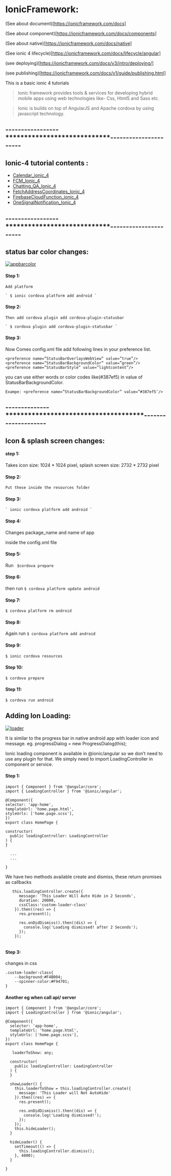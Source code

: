 # IonicFramework:

(See about document)[https://ionicframework.com/docs]

(See about component)[https://ionicframework.com/docs/components]

(See about native)[https://ionicframework.com/docs/native]

(See ionic 4 lifecycle)[https://ionicframework.com/docs/lifecycle/angular]

(see deploying)[https://ionicframework.com/docs/v3/intro/deploying/]

(see publishing)[https://ionicframework.com/docs/v1/guide/publishing.html]

This is a basic ionic 4 tutorials
>Ionic framework provides tools & services for developing hybrid mobile apps using web technologies like- Css, Html5 and Sass etc.

>Ionic is builds on top of AngularJS and Apache cordova by using javascript technology.


## -----------------****************************----------------------


## Ionic-4 tutorial  contents :
* [Calendar_ionic_4](https://github.com/manzooralam/Ionic_4_tutorial/tree/Calendar_ionic_4)
* [FCM_Ionic_4](https://github.com/manzooralam/Ionic_4_tutorial/tree/FCM_Ionic_4)
* [Chatting_QA_Ionic_4](https://github.com/manzooralam/Ionic_4_tutorial/tree/Chatting_QA_Ionic_4)
* [FetchAddressCoordinates_Ionic_4](https://github.com/manzooralam/Ionic_4_tutorial/tree/FetchAddressCoordinates_Ionic_4)
* [FirebaseCloudFunction_ionic_4](https://github.com/manzooralam/Ionic_4_tutorial/tree/FirebaseCloudFunction_ionic_4)
* [OneSignalNotification_Ionic_4](https://github.com/manzooralam/Ionic_4_tutorial/tree/OneSignalNotification_Ionic_4)




## -----------------****************************----------------------



## status bar color changes:

 <a href="https://imgbb.com/"><img src="https://i.ibb.co/7nLTNzX/appbarcolor.png" alt="appbarcolor" border="0"></a>
 
 #### Step 1:
    Add platform
    
    ` $ ionic cordova platform add android `
    
  #### Step 2:
    Then add cordova plugin add cordova-plugin-statusbar
    
    ` $ cordova plugin add cordova-plugin-statusbar `
    
  #### Step 3:
   Now Comes config.xml file 
   add following lines in your preference list.
```
<preference name=”StatusBarOverlaysWebView” value=”true”/>
<preference name=”StatusBarBackgroundColor” value=”green”/>
<preference name=”StatusBarStyle” value=”lightcontent”/>  
 ```
you can use either words or color codes like(#387ef5) in value of StatusBarBackgroundColor.

` Exampe: <preference name=”StatusBarBackgroundColor” value=”#387ef5″/> `


  
##  --------------*************************************--------------------   


## Icon & splash screen changes:

 #### step 1: 
   Takes icon size: 1024 * 1024 pixel, splash screen size: 2732 * 2732 pixel
   
 #### Step 2:
    Put these inside the resources folder 
    
 #### Step 3:   
    ` ionic cordova platform add android `
    
 #### Step 4:
 Changes package_name and name of app
 
 inside the config.xml file
 
 #### Step 5:   
   Run 
   ` $cordova prepare`
   
  #### Step 6:  
  then run 
  ` $ cordova platform update android `
  
   #### Step 7: 
   ` $ cordova platform rm android `
   
  #### Step 8:   
  Again run 
  ` $ cordova platform add android `
  
  #### Step 9:  
  
  ` $ ionic cordova resources `
  
   #### Step 10:
   
   ` $ cordova prepare `
   
   #### Step 11:
   
   ` $ cordova run android `
 


## Adding Ion Loading:

 <a href="https://imgbb.com/"><img src="https://i.ibb.co/9cm0sz4/loader.png" alt="loader" border="0"></a>
 
  It is similar to the progress bar in native android app
   with loader icon and message.
   eg. progressDialog = new ProgressDialog(this);
   
   
  Ionic loading component is available in @ionic/angular so we don’t need to use any plugin for that. We simply need to import LoadingController in component or service.
#### Step 1:

  ```
  import { Component } from '@angular/core';
import { LoadingController } from '@ionic/angular';
 
@Component({
  selector: 'app-home',
  templateUrl: 'home.page.html',
  styleUrls: ['home.page.scss'],
})
export class HomePage {
 
  constructor(
    public loadingController: LoadingController
  ) {
  }
 
    ...
    ...
  
}
```
We have two methods available create and dismiss, these return promises as callbacks

```
   this.loadingController.create({
      message: 'This Loader Will Auto Hide in 2 Seconds',
      duration: 20000,
      cssClass:'custom-loader-class'
    }).then((res) => {
      res.present();
 
      res.onDidDismiss().then((dis) => {
        console.log('Loading dismissed! after 2 Seconds');
      });
    });
   
   ```
   
#### Step 3:
changes in css

```
.custom-loader-class{
    --background:#F4B004;
    --spinner-color:#F94701;
}
```

#### Another eg when call api/ server

```
import { Component } from '@angular/core';
import { LoadingController } from '@ionic/angular';
 
@Component({
  selector: 'app-home',
  templateUrl: 'home.page.html',
  styleUrls: ['home.page.scss'],
})
export class HomePage {
 
   loaderToShow: any;
 
  constructor(
    public loadingController: LoadingController
  ) {
  }
 
  showLoader() {
    this.loaderToShow = this.loadingController.create({
      message: 'This Loader will Not AutoHide'
    }).then((res) => {
      res.present();
 
      res.onDidDismiss().then((dis) => {
        console.log('Loading dismissed!');
      });
    });
    this.hideLoader();
  }
 
  hideLoader() {
    setTimeout(() => {
      this.loadingController.dismiss();
    }, 4000);
  }
  
}

```
 


  
    
